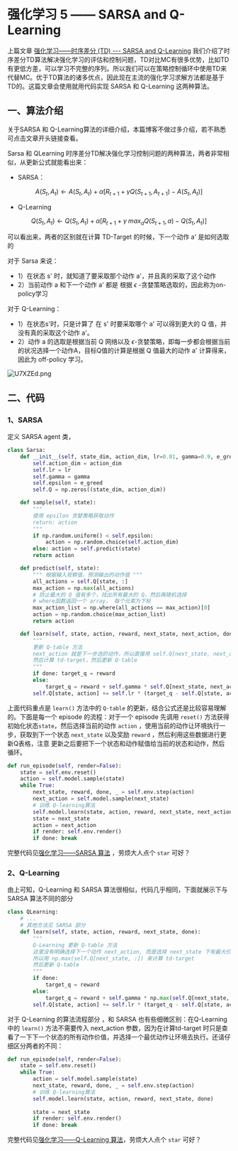 # 强化学习 5 —— SARSA and Q-Learning

上篇文章 [强化学习——时序差分 (TD) --- SARSA and Q-Learning](https://blog.csdn.net/november_chopin/article/details/107897225) 我们介绍了时序差分TD算法解决强化学习的评估和控制问题，TD对比MC有很多优势，比如TD有更低方差，可以学习不完整的序列。所以我们可以在策略控制循环中使用TD来代替MC。优于TD算法的诸多优点，因此现在主流的强化学习求解方法都是基于TD的。这篇文章会使用就用代码实现 SARSA 和 Q-Learning 这两种算法。

## 一、算法介绍

关于SARSA 和 Q-Learning算法的详细介绍，本篇博客不做过多介绍，若不熟悉可点击文章开头链接查看。

Sarsa 和 QLearning 时序差分TD解决强化学习控制问题的两种算法，两者非常相似，从更新公式就能看出来：

- SARSA：

$$
A(S_t, A_t) \leftarrow A(S_t, A_t) + \alpha \left[R_{t+1} + \gamma Q(S_{t+1}, A_{t+1}) - A(S_t, A_t)\right]
$$

- Q-Learning

$$
Q(S_t, A_t) \leftarrow Q(S_t, A_t) + \alpha[R_{t+1} + \gamma \; max_aQ(S_{t+1}, a) - Q(S_t, A_t)]
$$

可以看出来，两者的区别就在计算 TD-Target 的时候，下一个动作 a' 是如何选取的

对于 Sarsa 来说：

- 1）在状态 s' 时，就知道了要采取那个动作 a'，并且真的采取了这个动作
- 2）当前动作 a 和下一个动作 a' 都是 根据 $\epsilon$ -贪婪策略选取的，因此称为on-policy学习

对于 Q-Learning：

- 1）在状态s'时，只是计算了 在 s' 时要采取哪个 a' 可以得到更大的 Q 值，并没有真的采取这个动作 a'。
- 2）动作 a 的选取是根据当前 Q 网络以及 $\epsilon$-贪婪策略，即每一步都会根据当前的状况选择一个动作A，目标Q值的计算是根据 Q 值最大的动作 a' 计算得来，因此为 off-policy 学习。

![U7XZEd.png](https://s1.ax1x.com/2020/07/22/U7XZEd.png)

## 二、代码

### 1、SARSA

定义 SARSA agent 类，

```python
class Sarsa:
    def __init__(self, state_dim, action_dim, lr=0.01, gamma=0.9, e_greed=0.1):
        self.action_dim = action_dim
        self.lr = lr
        self.gamma = gamma
        self.epsilon = e_greed
        self.Q = np.zeros((state_dim, action_dim))

    def sample(self, state):
        """
        使用 epsilon 贪婪策略获取动作
        return: action
        """
        if np.random.uniform() < self.epsilon:
            action = np.random.choice(self.action_dim)
        else: action = self.predict(state)
        return action

    def predict(self, state):
        """ 根据输入观察值，预测输出的动作值 """
        all_actions = self.Q[state, :]
        max_action = np.max(all_actions)
        # 防止最大的 Q 值有多个，找出所有最大的 Q，然后再随机选择
        # where函数返回一个 array， 每个元素为下标
        max_action_list = np.where(all_actions == max_action)[0]
        action = np.random.choice(max_action_list)
        return action

    def learn(self, state, action, reward, next_state, next_action, done):
        """
        更新 Q-table 方法
        next_action 就是下一步选的动作，所以直接用 self.Q[next_state, next_action]
        然后计算 td-target，然后更新 Q-table
        """
        if done: target_q = reward
        else:
            target_q = reward + self.gamma * self.Q[next_state, next_action]
        self.Q[state, action] += self.lr * (target_q - self.Q[state, action])
```

上面代码重点是 `learn()` 方法中的 `Q-table` 的更新，结合公式还是比较容易理解的。下面是每一个 episode 的流程：对于一个 episode 先调用 `reset()` 方法获得初始化状态`state`，然后选择当前的动作 `action` ，使用当前的动作让环境执行一步，获取到下一个状态 `next_state` 以及奖励 `reward` ，然后利用这些数据进行更新Q表格，注意 更新之后要把下一个状态和动作赋值给当前的状态和动作，然后循环。

```python
def run_episode(self, render=False):
    state = self.env.reset()
    action = self.model.sample(state)
    while True:
        next_state, reward, done, _ = self.env.step(action)
        next_action = self.model.sample(next_state)
        # 训练 Q-learning算法
        self.model.learn(state, action, reward, next_state, next_action, done)
        state = next_state
        action = next_action
        if render: self.env.render()
        if done: break
```

完整代码见[强化学习——SARSA 算法](https://github.com/NovemberChopin/RL_Tutorial/blob/master/code/Sarsa.py) ，劳烦大人点个 `star` 可好？

### 2、Q-Learning

由上可知，Q-Learning 和 SARSA 算法很相似，代码几乎相同，下面就展示下与 SARSA 算法不同的部分

```python
class QLearning:
    # ...
    # 其他方法见 SARSA 部分
    def learn(self, state, action, reward, next_state, done):
        """
        Q-Learning 更新 Q-table 方法
        这里没有明确选择下一个动作 next_action, 而是选择 next_state 下有最大价值的动作
        所以用 np.max(self.Q[next_state, :]) 来计算 td-target
        然后更新 Q-table
        """
        if done:
            target_q = reward
        else:
            target_q = reward + self.gamma * np.max(self.Q[next_state, :])
        self.Q[state, action] += self.lr * (target_q - self.Q[state, action])
```

对于 Q-Learning 的算法流程部分 ，和 SARSA 也有些细微区别：在Q-Learning 中的 `learn()` 方法不需要传入 next_action 参数，因为在计算td-target 时只是查看了一下下一个状态的所有动作价值，并选择一个最优动作让环境去执行。还请仔细区分两者的不同：

```python
def run_episode(self, render=False):
    state = self.env.reset()
    while True:
        action = self.model.sample(state)
        next_state, reward, done, _ = self.env.step(action)
        # 训练 Q-learning算法
        self.model.learn(state, action, reward, next_state, done)
        
        state = next_state
        if render: self.env.render()
        if done: break
```

完整代码见[强化学习——Q-Learning 算法](https://github.com/NovemberChopin/RL_Tutorial/blob/master/code/Q-Learning.py)，劳烦大人点个 `star` 可好？